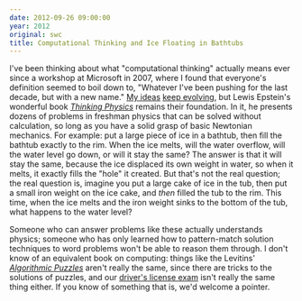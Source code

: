 ```yaml
---
date: 2012-09-26 09:00:00
year: 2012
original: swc
title: Computational Thinking and Ice Floating in Bathtubs
---
```

<p>I've been thinking about what "computational thinking" actually means ever since a workshop at Microsoft in 2007, where I found that everyone's definition seemed to boil down to, "Whatever I've been pushing for the last decade, but with a new name." <a href="{{site.baseurl}}/lessons/previous/#softeng">My ideas</a> <a href="{{site.baseurl}}/blog/2012/09/systematic-curriculum-design.html">keep evolving</a>, but Lewis Epstein's wonderful book <a href="http://www.amazon.com/Thinking-Physics-Understandable-Practical-Reality/dp/0935218084/"><cite>Thinking Physics</cite></a> remains their foundation. In it, he presents dozens of problems in freshman physics that can be solved without calculation, so long as you have a solid grasp of basic Newtonian mechanics. For example: put a large piece of ice in a bathtub, then fill the bathtub exactly to the rim. When the ice melts, will the water overflow, will the water level go down, or will it stay the same? The answer is that it will stay the same, because the ice displaced its own weight in water, so when it melts, it exactly fills the "hole" it created. But that's not the real question; the real question is, imagine you put a large cake of ice in the tub, then put a small iron weight on the ice cake, and <em>then</em> filled the tub to the rim. This time, when the ice melts and the iron weight sinks to the bottom of the tub, what happens to the water level?</p>
<p>Someone who can answer problems like these actually understands physics; someone who has only learned how to pattern-match solution techniques to word problems won't be able to reason them through. I don't know of an equivalent book on computing: things like the Levitins' <a href="http://www.amazon.com/Algorithmic-Puzzles-Anany-Levitin/dp/0199740445/"><cite>Algorithmic Puzzles</cite></a> aren't really the same, since there are tricks to the solutions of puzzles, and our <a href="{{site.baseurl}}/blog/2012/08/alpha-test-of-drivers-license-exam.html">driver's license exam</a> isn't really the same thing either. If you know of something that is, we'd welcome a pointer.</p>

